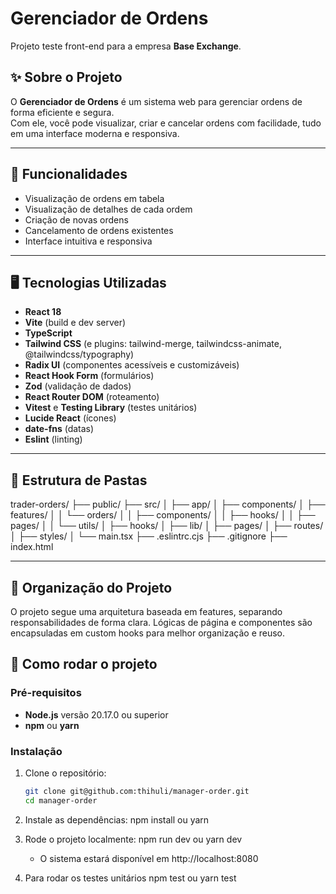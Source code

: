# Gerenciador de Ordens

Projeto teste front-end para a empresa **Base Exchange**.

## ✨ Sobre o Projeto

O **Gerenciador de Ordens** é um sistema web para gerenciar ordens de forma eficiente e segura.  
Com ele, você pode visualizar, criar e cancelar ordens com facilidade, tudo em uma interface moderna e responsiva.

---

## 🚀 Funcionalidades

- Visualização de ordens em tabela
- Visualização de detalhes de cada ordem
- Criação de novas ordens
- Cancelamento de ordens existentes
- Interface intuitiva e responsiva

---

## 🖥️ Tecnologias Utilizadas

- **React 18**
- **Vite** (build e dev server)
- **TypeScript**
- **Tailwind CSS** (e plugins: tailwind-merge, tailwindcss-animate, @tailwindcss/typography)
- **Radix UI** (componentes acessíveis e customizáveis)
- **React Hook Form** (formulários)
- **Zod** (validação de dados)
- **React Router DOM** (roteamento)
- **Vitest** e **Testing Library** (testes unitários)
- **Lucide React** (ícones)
- **date-fns** (datas)
- **Eslint** (linting)

---

## 📂 Estrutura de Pastas

trader-orders/
├── public/
├── src/
│   ├── app/
│   ├── components/
│   ├── features/
│   │   └── orders/
│   │       ├── components/
│   │       ├── hooks/
│   │       ├── pages/
│   │       └── utils/
│   ├── hooks/
│   ├── lib/
│   ├── pages/
│   ├── routes/
│   ├── styles/
│   └── main.tsx
├── .eslintrc.cjs
├── .gitignore
├── index.html

---

## 📂 Organização do Projeto
O projeto segue uma arquitetura baseada em features, separando responsabilidades de forma clara.
Lógicas de página e componentes são encapsuladas em custom hooks para melhor organização e reuso.

## 🏁 Como rodar o projeto

### Pré-requisitos

- **Node.js** versão 20.17.0 ou superior
- **npm** ou **yarn**

### Instalação

1. Clone o repositório:
   ```bash
   git clone git@github.com:thihuli/manager-order.git
   cd manager-order

2. Instale as dependências:
    npm install
    ou
    yarn

3. Rode o projeto localmente:
    npm run dev
    ou
    yarn dev
    - O sistema estará disponível em http://localhost:8080

4. Para rodar os testes unitários
    npm test
    ou
    yarn test
